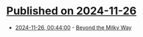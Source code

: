 # [Published on 2024-11-26](index.md)

* [2024-11-26, 00:44:00](https://soylentnews.org/article.pl?sid=24/11/24/1321203&from=rss) - [Beyond the Milky Way](https://soylentnews.org/article.pl?sid=24/11/24/1321203&from=rss)
